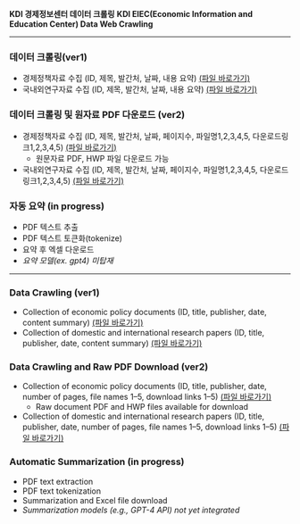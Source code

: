 **KDI 경제정보센터 데이터 크롤링**
**KDI EIEC(Economic Information and Education Center) Data Web Crawling**

---------------

### 데이터 크롤링(ver1)
- 경제정책자료 수집 (ID, 제목, 발간처, 날짜, 내용 요약) [(파일 바로가기)](https://github.com/jo-cho/policy_download/blob/main/get_policy/crawling_metadata.py)
- 국내외연구자료 수집 (ID, 제목, 발간처, 날짜, 내용 요약) [(파일 바로가기)](https://github.com/jo-cho/policy_download/blob/main/get_policy/crawling_metadata_research.py)

### 데이터 크롤링 및 원자료 PDF 다운로드 (ver2)
- 경제정책자료 수집 (ID, 제목, 발간처, 날짜, 페이지수, 파일명1,2,3,4,5, 다운로드링크1,2,3,4,5) [(파일 바로가기)](https://github.com/jo-cho/policy_download/blob/main/get_policy/crawling_pdf_metadata.py)
  - 원문자료 PDF, HWP 파일 다운로드 가능
- 국내외연구자료 수집 (ID, 제목, 발간처, 날짜, 페이지수, 파일명1,2,3,4,5, 다운로드링크1,2,3,4,5) [(파일 바로가기)](https://github.com/jo-cho/policy_download/blob/main/get_policy/crawling_pdf_research.py)



### 자동 요약 (in progress)
- PDF 텍스트 추출
- PDF 텍스트 토큰화(tokenize)
- 요약 후 엑셀 다운로드
- *요약 모델(ex. gpt4) 미탑재*


-------------

### Data Crawling (ver1)
- Collection of economic policy documents (ID, title, publisher, date, content summary) [(파일 바로가기)](https://github.com/jo-cho/policy_download/blob/main/get_policy/crawling_metadata.py)
- Collection of domestic and international research papers (ID, title, publisher, date, content summary) [(파일 바로가기)](https://github.com/jo-cho/policy_download/blob/main/get_policy/crawling_metadata_research.py)

### Data Crawling and Raw PDF Download (ver2)
- Collection of economic policy documents (ID, title, publisher, date, number of pages, file names 1–5, download links 1–5) [(파일 바로가기)](https://github.com/jo-cho/policy_download/blob/main/get_policy/crawling_pdf_metadata.py)
  - Raw document PDF and HWP files available for download
- Collection of domestic and international research papers (ID, title, publisher, date, number of pages, file names 1–5, download links 1–5) [(파일 바로가기)](https://github.com/jo-cho/policy_download/blob/main/get_policy/crawling_pdf_research.py)

### Automatic Summarization (in progress)
- PDF text extraction
- PDF text tokenization
- Summarization and Excel file download
- *Summarization models (e.g., GPT-4 API) not yet integrated*

